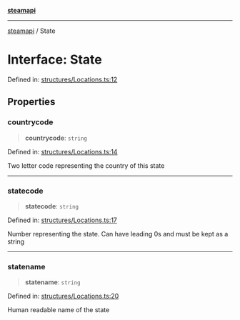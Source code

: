 [**steamapi**](../README.md)

***

[steamapi](../README.md) / State

# Interface: State

Defined in: [structures/Locations.ts:12](https://github.com/xDimGG/node-steamapi/blob/1fe06d2c5a85fee5e9f5e4f0962481cbd53a974e/src/structures/Locations.ts#L12)

## Properties

### countrycode

> **countrycode**: `string`

Defined in: [structures/Locations.ts:14](https://github.com/xDimGG/node-steamapi/blob/1fe06d2c5a85fee5e9f5e4f0962481cbd53a974e/src/structures/Locations.ts#L14)

Two letter code representing the country of this state

***

### statecode

> **statecode**: `string`

Defined in: [structures/Locations.ts:17](https://github.com/xDimGG/node-steamapi/blob/1fe06d2c5a85fee5e9f5e4f0962481cbd53a974e/src/structures/Locations.ts#L17)

Number representing the state. Can have leading 0s and must be kept as a string

***

### statename

> **statename**: `string`

Defined in: [structures/Locations.ts:20](https://github.com/xDimGG/node-steamapi/blob/1fe06d2c5a85fee5e9f5e4f0962481cbd53a974e/src/structures/Locations.ts#L20)

Human readable name of the state
